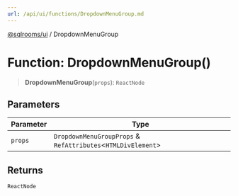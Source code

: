 ```yaml
---
url: /api/ui/functions/DropdownMenuGroup.md
---
```

[@sqlrooms/ui](../index.md) / DropdownMenuGroup

# Function: DropdownMenuGroup()

> **DropdownMenuGroup**(`props`): `ReactNode`

## Parameters

| Parameter | Type |
| ------ | ------ |
| `props` | `DropdownMenuGroupProps` & `RefAttributes`<`HTMLDivElement`> |

## Returns

`ReactNode`
